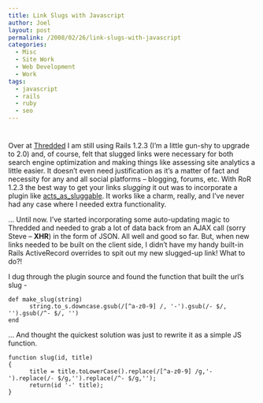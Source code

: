 ```yaml
---
title: Link Slugs with Javascript
author: Joel
layout: post
permalink: /2008/02/26/link-slugs-with-javascript
categories:
  - Misc
  - Site Work
  - Web Development
  - Work
tags:
  - javascript
  - rails
  - ruby
  - seo
---
```

# 

Over at [Thredded][1] I am still using Rails 1.2.3 (I’m a little gun-shy to upgrade to 2.0) and, of course, felt that slugged links were necessary for both search engine optimization and making things like assessing site analytics a little easier. It doesn’t even need justification as it’s a matter of fact and necessity for any and all social platforms – blogging, forums, etc. With RoR 1.2.3 the best way to get your links *slugging* it out was to incorporate a plugin like [acts\_as\_sluggable][2]. It works like a charm, really, and I’ve never had any case where I needed extra functionality.

 [1]: http://thredded.com
 [2]: http://tore.darell.no/pages/acts_as_sluggable

… Until now. I’ve started incorporating some auto-updating magic to Thredded and needed to grab a lot of data back from an AJAX call (sorry Steve – **XHR**) in the form of JSON. All well and good so far. But, when new links needed to be built on the client side, I didn’t have my handy built-in Rails ActiveRecord overrides to spit out my new slugged-up link! What to do?!

I dug through the plugin source and found the function that built the url’s slug -

    def make_slug(string)
          string.to_s.downcase.gsub(/[^a-z0-9] /, '-').gsub(/- $/, '').gsub(/^- $/, '')
    end

… And thought the quickest solution was just to rewrite it as a simple JS function.

    function slug(id, title)
    {
          title = title.toLowerCase().replace(/[^a-z0-9] /g,'-').replace(/- $/g,'').replace(/^- $/g,'');
          return(id '-' title);
    }
